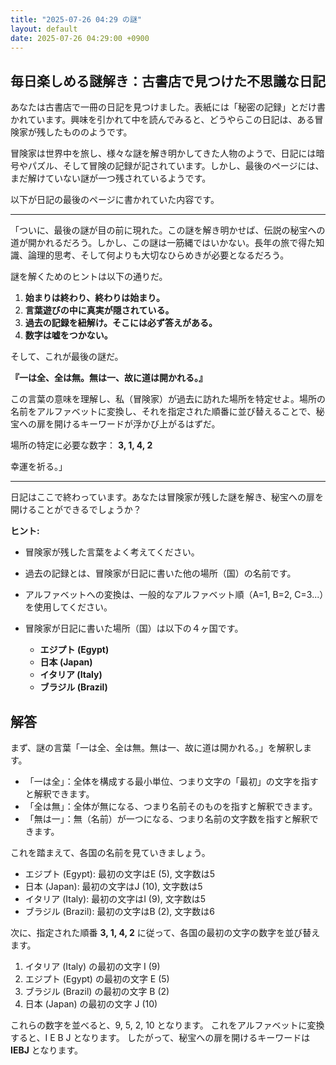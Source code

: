 ```yaml
---
title: "2025-07-26 04:29 の謎"
layout: default
date: 2025-07-26 04:29:00 +0900
---
```

## 毎日楽しめる謎解き：古書店で見つけた不思議な日記

あなたは古書店で一冊の日記を見つけました。表紙には「秘密の記録」とだけ書かれています。興味を引かれて中を読んでみると、どうやらこの日記は、ある冒険家が残したもののようです。

冒険家は世界中を旅し、様々な謎を解き明かしてきた人物のようで、日記には暗号やパズル、そして冒険の記録が記されています。しかし、最後のページには、まだ解けていない謎が一つ残されているようです。

以下が日記の最後のページに書かれていた内容です。

---

「ついに、最後の謎が目の前に現れた。この謎を解き明かせば、伝説の秘宝への道が開かれるだろう。しかし、この謎は一筋縄ではいかない。長年の旅で得た知識、論理的思考、そして何よりも大切なひらめきが必要となるだろう。

謎を解くためのヒントは以下の通りだ。

1.  **始まりは終わり、終わりは始まり。**
2.  **言葉遊びの中に真実が隠されている。**
3.  **過去の記録を紐解け。そこには必ず答えがある。**
4.  **数字は嘘をつかない。**

そして、これが最後の謎だ。

**『一は全、全は無。無は一、故に道は開かれる。』**

この言葉の意味を理解し、私（冒険家）が過去に訪れた場所を特定せよ。場所の名前をアルファベットに変換し、それを指定された順番に並び替えることで、秘宝への扉を開けるキーワードが浮かび上がるはずだ。

場所の特定に必要な数字： **3, 1, 4, 2**

幸運を祈る。」

---

日記はここで終わっています。あなたは冒険家が残した謎を解き、秘宝への扉を開けることができるでしょうか？

**ヒント:**

*   冒険家が残した言葉をよく考えてください。
*   過去の記録とは、冒険家が日記に書いた他の場所（国）の名前です。
*   アルファベットへの変換は、一般的なアルファベット順（A=1, B=2, C=3...）を使用してください。
*   冒険家が日記に書いた場所（国）は以下の４ヶ国です。

    *   **エジプト (Egypt)**
    *   **日本 (Japan)**
    *   **イタリア (Italy)**
    *   **ブラジル (Brazil)**

## 解答

まず、謎の言葉「一は全、全は無。無は一、故に道は開かれる。」を解釈します。

*   「一は全」：全体を構成する最小単位、つまり文字の「最初」の文字を指すと解釈できます。
*   「全は無」：全体が無になる、つまり名前そのものを指すと解釈できます。
*   「無は一」：無（名前）が一つになる、つまり名前の文字数を指すと解釈できます。

これを踏まえて、各国の名前を見ていきましょう。

*   エジプト (Egypt): 最初の文字はE (5), 文字数は5
*   日本 (Japan): 最初の文字はJ (10), 文字数は5
*   イタリア (Italy): 最初の文字はI (9), 文字数は5
*   ブラジル (Brazil): 最初の文字はB (2), 文字数は6

次に、指定された順番 **3, 1, 4, 2** に従って、各国の最初の文字の数字を並び替えます。

1.  イタリア (Italy) の最初の文字 I (9)
2.  エジプト (Egypt) の最初の文字 E (5)
3.  ブラジル (Brazil) の最初の文字 B (2)
4.  日本 (Japan) の最初の文字 J (10)

これらの数字を並べると、9, 5, 2, 10 となります。
これをアルファベットに変換すると、I E B J となります。
したがって、秘宝への扉を開けるキーワードは **IEBJ** となります。
